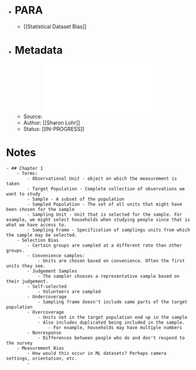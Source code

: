 - # PARA
	- [[Statistical Dataset Bias]]
- # Metadata
	- Source: ![(Texts in statistical science) Sharon L. Lohr - Sampling_ Design and Analysis-CRC Press (2021).pdf](../assets/(Texts_in_statistical_science)_Sharon_L._Lohr_-_Sampling_Design_and_Analysis-CRC_Press_(2021)_1684418341210_0.pdf)
	- Author: [[Sharon Lohr]]
	- Status: [[IN-PROGRESS]]
# Notes
	- ## Chapter 1
		- Terms:
			- Observational Unit - object on which the measurement is taken
			- Target Population - Complete collection of observations we want to study
			- Sample - A subset of the population
			- Sampled Population - The set of all units that might have been chosen for the sample
			- Sampling Unit - Unit that is selected for the sample. For example, we might select households when studying people since that is what we have access to.
			- Sampling Frame - Specification of samplings units from which the sample may be selected.
		- Selection Bias
			- Certain groups are sampled at a different rate than other groups.
			- Convenience samples:
				- Units are chosen based on convenience. Often the first units they see.
			- Judgement Samples
				- The sampler chooses a representative sample based on their judgement.
			- Self-selected
				- Volunteers are sampled
			- Undercoverage
				- Sampling frame doesn't include same parts of the target population
			- Overcoverage
				- Units not in the target population end up in the sample
				- Also includes duplicated being included in the sample.
					- For example, households may have multiple numbers
			- Nonresponse
				- Differences between people who do and don't respond to the survey
		- Measurement Bias
			- How would this occur in ML datasets? Perhaps camera settings, orientation, etc.
			-